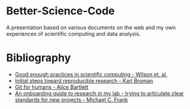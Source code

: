 # Better-Science-Code
A presentation based on various documents on the web and my own experiences of scientific computing and data analysis.

# Bibliography
* [Good enough practices in scientific computing - Wilson et. al.](https://swcarpentry.github.io/good-enough-practices-in-scientific-computing/)
* [Initial steps toward reproducible research - Karl Broman ](http://kbroman.org/steps2rr/)
* [Git for humans - Alice Bartlett](https://speakerdeck.com/alicebartlett/git-for-humans)
* [An onboarding guide to research in my lab - trying to articulate clear standards for new projects - Michael C. Frank](http://babieslearninglanguage.blogspot.com/2017/01/onboarding.html)
